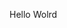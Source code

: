 Hello Wolrd
















































































































































































































































































































































































































































































































































































































































































































































































